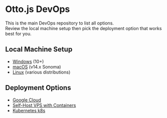 # Otto.js DevOps

This is the main DevOps repository to list all options.  
Review the local machine setup then pick the deployment option that works best for you.

## Local Machine Setup

- [Windows](docs/windows.md) (10+)
- [macOS](docs/macos.md) (v14.x Sonoma)
- [Linux](docs/linux.md) (various distributions)

## Deployment Options

- [Google Cloud](https://github.com/ottojs/devops-gcp)
- [Self-Host VPS with Containers](https://github.com/ottojs/devops-selfhost)
- [Kubernetes k8s](https://github.com/ottojs/devops-k8s)
